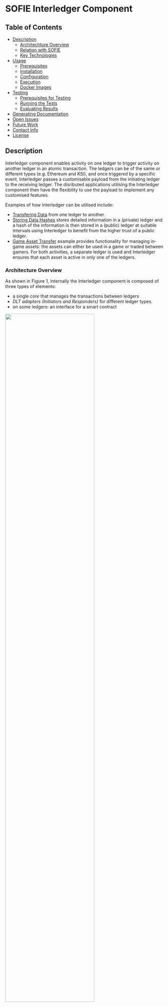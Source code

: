 # SOFIE Interledger Component

## Table of Contents
- [Description](#Description)
    - [Architechture Overview](#Architecture-Overview)
    - [Relation with SOFIE](#Relation-with-SOFIE)
    - [Key Technologies](#Key-Technologies)
- [Usage](#Usage)
    - [Prerequisites](#Prerequisites)
    - [Installation](#Installation)
    - [Configuration](#Configuration)
    - [Execution](#Execution)
    - [Docker Images](#Docker-Images)
- [Testing](#Testing)
    - [Prerequisites for Testing](#Prerequisites-for-Testing)
    - [Running the Tests](#Running-the-Tests)
    - [Evaluating Results](Evaluating-Results)
- [Generating Documentation](#Generating-Documentation)
- [Open Issues](#Open-Issues)
- [Future Work](#Future-Work)
- [Contact Info](#Contact-Info)
- [License](#License)

## Description

Interledger component enables activity on one ledger to trigger activity on another ledger in an atomic transaction. The ledgers can be of the same or different types (e.g. Ethereum and KSI), and once triggered by a specific event, Interledger passes a customisable payload from the initiating ledger to the receiving ledger. The disributed applications utilising the Interledger component then have the flexibility to use the payload to implement any customised features. 

Examples of how Interledger can be utilised include:
- [Transfering Data](/doc/example-data_transfer.rst) from one ledger to another.
- [Storing Data Hashes](/doc/adapter-ksi.md) stores detailed information in a (private) ledger and a hash of the information is then  stored in a (public) ledger at suitable intervals using Interledger to benefit from the higher trust of a public ledger.
- [Game Asset Transfer](/doc/example-game_asset_transfer.rst) example provides functionality for managing in-game assets: the assets can either be used in a game or traded between gamers. For both activities, a separate ledger is used and Interledger ensures that each asset is active in only one of the ledgers.

### Architecture Overview
As shown in Figure 1, internally the Interledger component is composed of three types of elements:
- a single *core*  that manages the transactions between ledgers
- *DLT adapters (Initiators and Responders)* for different ledger types. 
- on some ledgers: an interface for a smart contract

<img width="75%" src="figures/Interledger-overview-1.png">

Figure 1: internal structure of the Interledger module

Interledger component currently supports two DLT types: [Ethereum](/doc/adapter-eth.md) and [KSI](/doc/adapter-ksi.md). Other DLTs can be supported by [implementing adapters](/doc/Interledger_internals.rst#extending-interledger-to-support-additional-ledgers) for them. Support for additional ledgers is forthcoming as discussed in the [Future Work](#Future-Work) section.

Ledgers can function as *Initiators* that trigger transactions and as *Responders* that act based on a trigger thus creating a unidirectional data transfer from the *Initiator* to the *Responders*. However, a pair of ledgers can also be configured for bidirectional data transfer by defining both ledgers as *Initiators* and *Responders* as described in the [Configuration](#Configuration) section. 

Some ledgers may only be capable of acting in one of the roles, e.g. KSI can only act as a Responder that stores hashes as KSI cannot emit events. 

As shown in figure 2, Interledger functions by linking two ledgers, one in the *Initiator* role and one in the *Responder* role. The Interledger component is run on a server and it listens for events (*InterledgerEventSending*) from the *Initiator*, which triggers the Interledger to call the *interledgerReceive()* function on the *Responder* . Once the *Responder* is finishied processing the transaction, it emits either *InterledgerEventAccepted* event, which triggers the Interledger to call *interledgerCommit()* function of the *Initiator*, or the *InterledgerEventRejected* event, which triggers the Interledger to call the *interledgerAbort()* function of the *Initiator*.

![Interledger](figures/Interledger-overview-2.png)
Figure 2: using the Interledger module

On some ledgers (e.g. Ethereum), the Interledger communicates with a smart contract on the ledger (so an [interface](/doc/Interledger_internals.rst#ledger-interfaces) for the smart contract is provided), while on others (e.g. KSI), no smart contract is required (or even available) and the Interledger communicates with the ledger directly.

The ability to act as the Initiator smart contract or the Responder smart contract is normally included in the application logic, but a separate proxy contracts can also be used as wrappers to interface with the Interledger module as has been done e.g. in the [Food Supply Chain pilot](https://media.voog.com/0000/0042/0957/files/sofie-onepager-food_final.pdf) (see the pilot's [smart contracts](https://github.com/orgs/SOFIE-project/projects/1) for details). 

More details of the Interledger component's implementation can be found in the [Technical description](/doc/Interledger_internals.rst).

### Relation with SOFIE
Interledger is a key component of the SOFIE Federation Architecture as it enables transactions across ledgers. It is a a standalone module that may be used by other SOFIE components and applications as necessary.


SOFIE pilots utilise the Interledger for different purposes, eg.g. the [Food Supply Chain](https://media.voog.com/0000/0042/0957/files/sofie-onepager-food_final.pdf) uses the Interledger  to automatically store hashes of the transactions on private ledgers onto a public Ethereum ledger for integrity verification, while the [Context-aware Mobile Gaming](https://media.voog.com/0000/0042/0957/files/sofie-onepager-gaming-noScreens.pdf) utilises Interledger to enforce that in-game assets are either available for gaming or being traded between gamers. 

### Key Technologies
The software modules are implemented in **Python**.
Currently the component supports the Ethereum ledger and thus **Solidity** smart contracts as well as the KSI ledger.

***

## Usage

The `src/data_transfer` directory contains the code implementing the software modules of interledger and the default adapters for Ethereum and KSI.

The `solidity/contracts` contains the smart contracts including the data transfer interfaces used by the component.

### Prerequisites

Software modules: **Python 3.6**.

Smart contracts: **Solidity 0.5**.

Ganache CLI and Truffle to test Interledger locally.

### Installation

The dependencies of the Interledger component can be installed with the following commands (note that it is also possible to run the component using a docker image as described in the [Docker Images](#Docker-Images) section):

```bash
python3 -m venv my-env
source my-env/bin/activate
python3 setup.py develop # Install project dependencies locally
```

### Configuration
The configuration file, following the `ini` format, has three main sections:

1) `[service]`: defines the connected ledgers, `left` and `right`, and the `direction` of the data transer;
    - `direction` = `both` | `left-to-right` | `right-to-left`
    - `left` = *left*
    - `right` = *right*

2) `[left]`: indicates the `type` of that ledger and lists its options. The options depend on the specific ledger.  
    - `type` = `ethereum` | `ksi` | ...
    - ...

3) `[right]`: same as above.
    - `type` = `ethereum` | `ksi` | ...
    - ...

The `direction` can have three values:
- `left-to-right` means that interledger listens for events on the `left` ledger and transfers data to the `right` ledger. The interledger component has an `Initiator` adapter for the `left` ledger and a `Responder` adapter for the `right` ledger;
- `right-to-left` the same, but with inverse order;
- `both` means that the two interledger instances will be started (Interledger is unidirectional) to allow transfering data in both directions and that both `Initiator` and `Responder` adapters will be instatiated for both ledgers.

`left` and `right` are custom names and provide all the options needed to setup the ledgers. The available options depend on the `type` of the ledger, and more details of [Ethereum](/doc/adapter-eth.md) and [KSI](/doc/adapter-ksi.md) configuration options are available in their respective documents. Finally, *left* and *right* can also be the same, which can be used e.g. in testing; in that case, section 3 can be omitted.

#### Configuration Example for Ethereum

For ledger `type` =  `ethereum`, the required options are:

- **url:** the ethereum network url (localhost or with [Infura](https://infura.io/));
- **port:** if the url is localhost;
- **minter:** the contract minter (creator) address;
- **contract:** the contract address;
- **contract_abi:** path to the file describing the contract ABI in JSON format.

Example of the Interledger configuration file *config-file-name.cfg* for Ethereum, it defines two ledgers that are running locally on ports 7545 and 7546:

    [service]
    direction=both
    left=left
    right=right

    [left]
    type=ethereum
    url=http://localhost
    port=7545
    minter=0x63f7e0a227bCCD4701aB459b837446Ce61aaEb6D
    contract=0x50dc31410Cae2527b034233338B85872BE67EEe6
    contract_abi=solidity/contracts/GameToken.abi.json

    [right]
    type=ethereum
    url=http://localhost
    port=7546
    minter=0xc4C13639a867EfA9f863aF99A4c8d002E57198e0
    contract=0xba83df5f1DF4aB344240eC9F1E096790c88A216A
    contract_abi=solidity/contracts/GameToken.abi.json

For public Ethereum network external providers, such as [Infura](https://infura.io/), can be utilised to avoid running a full Ethereum node. For external providers the additional option is:

- **private_key** the private key of the minter account used to sign the transaction;

Specifically, when using the Infura endpoints, please use the websocket version only so that the events emmitted can be listened for properly. An example can be found in the `[infura]` part of the sample configuration `local-config.cfg`.

### Execution

(For local testing, ensure that local ledger instances are running, and smart contracts are deployed to them, check [testing](#Testing) section for an example.)

Run the following command:

```bash
python3 start_interledger.py config-file-name.cfg
```

Where `config-file-name.cfg` is a configuration file for the setup of the interledger component, following the previously described `ini` format.

This script will create an Interledger component instance according to the configuration file and then calls the `Interledger.run()` routine which will listen to events coming from the connected ledger(s). The script can be interrupted with: `^C`.

There are multiple examples of utilising the Interledger component:

- [CLI demo app](/demo/cli) can be used to directly interact with the Interledger component.
- A simple example for [data transfer](/doc/example-data_transfer.rst) between two different Ethereum networks via an external provider.
- Interledger component supports [storing hashes](/doc/adapter-ksi.md) to the [Guardtime KSI](https://guardtime.com/technology) blockchain using [Catena DB](https://tryout-catena.guardtime.net/swagger/) service.
- The [game asset transfer](/doc/example-game_asset_transfer.rst) example show how a protocol for enforcing that in-game assets are only active in one of the connected ledgers at a time can be built on top of the Interledger.

### Docker Images

Execute the script `docker-build.sh` to build a Docker image for the Interledger component. Configuration file can be provided to the image at runtime `docker run -v /path/to/config.cfg:/var/interledger/local-config.cfg interledger`.

`Dockerfile` contains multiple build targets:
- **build**: only installs dependencies
- **interledger_compose**: in addition to above, also compiles smart contracts; this target is used by the Docker Compose setup
- **run_demo**: runs Interledger command line demo
- **run (default)**: runs Inteledger component

**Docker Compose**

Docker Compose setup allows an easy usage of the Interledger [CLI demo](/demo/cli/README.md) by running `sh compose_start.sh`. Note that starting the whole setup will take some time, especially for the first time when all the necessary Docker images are build, also it is important to allow the startup script to shutdown gracefully.

The setup contains two Ganache CLI instances that act as local ledgers, the Interledger component, and the command line demo, see `docker-compose.yaml` for more details.

If there are any updates to the Interledger component, example smart contracts, `Dockerfile`, or `docker-compose.yaml`, run `docker-compose build` command to rebuild the containers.

***

## Testing

The `tests/` directory contains the scripts to test the software modules of the component, including unit tests, integration tests, and system tests, while the `solidity/test/` directory contains the tests for the smart contracts.

### Prerequisites for Testing

The easiest way to run the tests for the component is by using [Tox](https://tox.readthedocs.io/en/latest/), which will install all dependencies for testing and run all the tests. It is also possible to run the tests directly using pytest, which also allows running tests independently.

Install Tox:

```bash
pip install tox
```

Or install pytest and dependencies:

```bash
pip install pytest pytest-asyncio
```

Some of the tests assume that local Ethereum networks are running. Ganache CLI tool can be used for this:

```bash
npm install -g ganache-cli
```

To run component tests requiring local Ethereum networks, and to test example smart contracts, install Truffle:

```bash
cd solidity/
npm install
```

#### Environment

- [Truffle](https://www.trufflesuite.com/) to test the smart contracts (it includes the [Mocha](https://mochajs.org/) framework);
- The [pytest](https://docs.pytest.org/en/latest/getting-started.html) testing framework;
- The [pytest asyncio](https://github.com/pytest-dev/pytest-asyncio) library to test async co-routines.

### Running the Tests

First, local test networks need to be set up:

```bash
ganache-cli -p 7545
ganache-cli -p 7546
```

Afterwards, deploy the smart contracts to the local test networks:
```bash
make migrate-left
make migrate-right
```

Then, to test the component, run either:
```bash
tox
```

Or:
```bash
pytest --ignore=tests/system/test_ksi_responder.py --ignore=tests/system/test_interledger_ethereum_ksi.py --ignore=tests/system/test_timeout.py tests/
```

Read the [README](/tests/README.md) for pytest tests and test structure.

Note that testing the KSI support requires valid credentials for the Catena service. The tests can be run manually after adding credentials to `local-config.cfg`:
```bash

pytest tests/system/test_ksi_responder.py tests/system/test_interledger_ethereum_ksi.py
```

Note that testing timeout handling requires starting `ganache-cli` with `-b <blocking-time>` parameter:
 ```bash
ganache-cli -b 1 -p 7545
ganache-cli -b 1 -p 7546

pytest tests/system/test_timeout.py
```   

To test the smart contracts located in the `solidity` directory, shutdown `ganache-cli` instances (they will block the tests) and run the following (smart contracts are compiled automatically):
```bash
make test-contracts
```

### Evaluating the Results

When using Tox and Truffle, test results in JUnit format are stored in the `tests` directory. 
Files `python_test_results.xml` and `smart_contracts_test_results.xml` contain results for 
the Python and smart contracts tests respectively.

***

## Generating Documentation
A documentation file including the information provided by this readme, docs for different modules and functions (both Python and Solidity) can be generated by using the [Sphinx](http://www.sphinx-doc.org/en/master/) tool. This section provides the commands to generate documentation in HTML and PDF formats.

### Requirements
- Install dependencies for generating documentation:
```bash
pip install sphinx m2r sphinxcontrib-httpdomain sphinxcontrib-soliditydomain sphinxcontrib-seqdiag
```

- Solidity
To generate code documentation for Solidity, install [soliditydomain](https://pypi.org/project/sphinxcontrib-soliditydomain/).

- PDF
To generate documentation in PDF format, the `latexmk` package is required to be installed. And please follow the [instructions](http://www.sphinx-doc.org/en/master/usage/builders/index.html#sphinx.builders.latex.LaTeXBuilder). **warning! Does not work if Solidity files are included. Exlude them from the documentation if you want to generate PDF documentation.**

### Generation 

- For HTML docs
```bash
make html
```

- For PDF docs via LaTeX
```bash
make latexpdf
```

### Miscs

In case a new sphinx documentation project is created:
- select **yes** when the `sphinx quickstart` command asks for `autodoc`;
- include the lines below in `doc/conf.py`:

```python
import sys
sys.path.insert(0, os.path.abspath('..'))

extensions = ['sphinx.ext.autodoc',
    'sphinxcontrib.soliditydomain',
    'sphinx.ext.coverage',
    ]

# autodoc lookup paths for solidity code
autodoc_lookup_path = '../solidity/contracts' # or any other path to smart-contracts
```

***

## Open Issues

- Each run of the module is done with empty data

This means that pending transactions from previous runs will not be considered and there is no recovery mechanism during re-start.

- Congestion of Ethereum transactions

If multiple transactions are invoked simultaneously, the (Ethereum) nonce of transactions generated by the component may be out of sync, thus making those invalid.

## Future Work

Some of the planned future improvements to the Interledger component include

- support for other ledger types, e.g. HyperLedger Fabric.
- support for transactions over more than two ledgers.
- example of using Hash Time Lock Contracts (HTLCs).

***

## Contact Information

**Contact**: Wu, Lei lei.1.wu@aalto.fi

**Contributors**: can be found in [authors](AUTHORS)



## License

This component is licensed under the Apache License 2.0.
